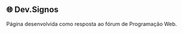 ## :globe_with_meridians: Dev.Signos
Página desenvolvida como resposta ao fórum de Programação Web.
